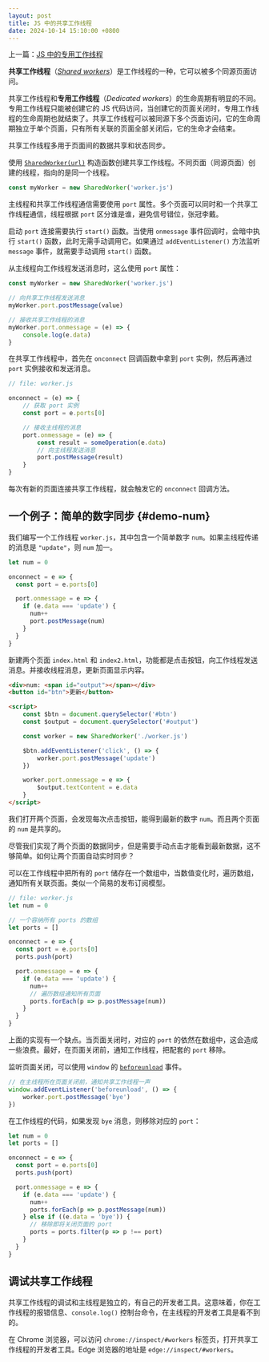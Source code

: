 ```yaml
---
layout: post
title: JS 中的共享工作线程
date: 2024-10-14 15:10:00 +0800
---
```


上一篇：[JS 中的专用工作线程](https://www.1zh.tech/2024/10/12/dedicated-worker.html)

**共享工作线程**（*[Shared workers](https://developer.mozilla.org/en-US/docs/Web/API/SharedWorker)*）是工作线程的一种，它可以被多个同源页面访问。

共享工作线程和**专用工作线程**（*Dedicated workers*）的生命周期有明显的不同。专用工作线程只能被创建它的 JS 代码访问，当创建它的页面关闭时，专用工作线程的生命周期也就结束了。共享工作线程可以被同源下多个页面访问，它的生命周期独立于单个页面，只有所有关联的页面全部关闭后，它的生命才会结束。

共享工作线程多用于页面间的数据共享和状态同步。

使用 [`SharedWorker(url)`](https://developer.mozilla.org/en-US/docs/Web/API/SharedWorker/SharedWorker) 构造函数创建共享工作线程。不同页面（同源页面）创建的线程，指向的是同一个线程。

```js
const myWorker = new SharedWorker('worker.js')
```

主线程和共享工作线程通信需要使用 `port` 属性。多个页面可以同时和一个共享工作线程通信，线程根据 `port` 区分谁是谁，避免信号错位，张冠李戴。

启动 `port` 连接需要执行 `start()` 函数。当使用 `onmessage` 事件回调时，会暗中执行 `start()` 函数，此时无需手动调用它。如果通过 `addEventListener()` 方法监听 `message` 事件，就需要手动调用 `start()` 函数。

从主线程向工作线程发送消息时，这么使用 `port` 属性：

```js
const myWorker = new SharedWorker('worker.js')

// 向共享工作线程发送消息
myWorker.port.postMessage(value)

// 接收共享工作线程的消息
myWorker.port.onmessage = (e) => {
    console.log(e.data)
}
```

在共享工作线程中，首先在 `onconnect` 回调函数中拿到 `port` 实例，然后再通过 `port` 实例接收和发送消息。

```js
// file: worker.js

onconnect = (e) => {
    // 获取 port 实例
    const port = e.ports[0]

    // 接收主线程的消息
    port.onmessage = (e) => {
        const result = someOperation(e.data)
        // 向主线程发送消息
        port.postMessage(result)
    }
}
```

每次有新的页面连接共享工作线程，就会触发它的 `onconnect` 回调方法。

## 一个例子：简单的数字同步 {#demo-num}

我们编写一个工作线程 `worker.js`，其中包含一个简单数字 `num`。如果主线程传递的消息是 `"update"`，则 `num` 加一。

```js
let num = 0

onconnect = e => {
  const port = e.ports[0]

  port.onmessage = e => {
    if (e.data === 'update') {
      num++
      port.postMessage(num)
    }
  }
}
```

新建两个页面 `index.html` 和 `index2.html`，功能都是点击按钮，向工作线程发送消息。并接收线程消息，更新页面显示内容。

```html
<div>num: <span id="output"></span></div>
<button id="btn">更新</button>

<script>
    const $btn = document.querySelector('#btn')
    const $output = document.querySelector('#output')

    const worker = new SharedWorker('./worker.js')

    $btn.addEventListener('click', () => {
        worker.port.postMessage('update')
    })

    worker.port.onmessage = e => {
        $output.textContent = e.data
    }
</script>
```

我们打开两个页面，会发现每次点击按钮，能得到最新的数字 `num`。而且两个页面的 `num` 是共享的。

尽管我们实现了两个页面的数据同步，但是需要手动点击才能看到最新数据，这不够简单。如何让两个页面自动实时同步？

可以在工作线程中把所有的 `port` 储存在一个数组中，当数值变化时，遍历数组，通知所有关联页面。类似一个简易的发布订阅模型。

```js
// file: worker.js
let num = 0

// 一个容纳所有 ports 的数组
let ports = []

onconnect = e => {
  const port = e.ports[0]
  ports.push(port)

  port.onmessage = e => {
    if (e.data === 'update') {
      num++
      // 遍历数组通知所有页面
      ports.forEach(p => p.postMessage(num))
    }
  }
}
```

上面的实现有一个缺点。当页面关闭时，对应的 `port` 的依然在数组中，这会造成一些浪费。最好，在页面关闭前，通知工作线程，把配套的 `port` 移除。

监听页面关闭，可以使用 `window` 的 [`beforeunload`](https://developer.mozilla.org/en-US/docs/Web/API/Window/beforeunload_event) 事件。

```js
// 在主线程所在页面关闭前，通知共享工作线程一声
window.addEventListener('beforeunload', () => {
    worker.port.postMessage('bye')
})
```

在工作线程的代码，如果发现 `bye` 消息，则移除对应的 `port`：

```js
let num = 0
let ports = []

onconnect = e => {
  const port = e.ports[0]
  ports.push(port)

  port.onmessage = e => {
    if (e.data === 'update') {
      num++
      ports.forEach(p => p.postMessage(num))
    } else if ((e.data = 'bye')) {
      // 移除即将关闭页面的 port
      ports = ports.filter(p => p !== port)
    }
  }
}
```

## 调试共享工作线程

共享工作线程的调试和主线程是独立的，有自己的开发者工具。这意味着，你在工作线程的报错信息、`console.log()` 控制台命令，在主线程的开发者工具是看不到的。

在 Chrome 浏览器，可以访问 `chrome://inspect/#workers` 标签页，打开共享工作线程的开发者工具。Edge 浏览器的地址是 `edge://inspect/#workers`。